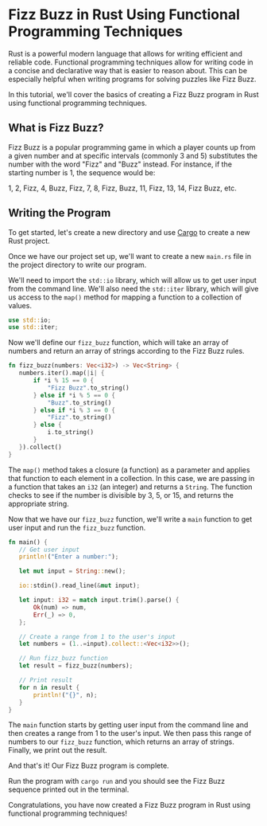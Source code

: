 # Fizz Buzz in Rust Using Functional Programming Techniques

Rust is a powerful modern language that allows for writing efficient and reliable code. Functional programming techniques allow for writing code in a concise and declarative way that is easier to reason about. This can be especially helpful when writing programs for solving puzzles like Fizz Buzz. 

In this tutorial, we'll cover the basics of creating a Fizz Buzz program in Rust using functional programming techniques. 

## What is Fizz Buzz? 

Fizz Buzz is a popular programming game in which a player counts up from a given number and at specific intervals (commonly 3 and 5) substitutes the number with the word "Fizz" and "Buzz" instead. For instance, if the starting number is 1, the sequence would be:

1, 2, Fizz, 4, Buzz, Fizz, 7, 8, Fizz, Buzz, 11, Fizz, 13, 14, Fizz Buzz, etc. 

## Writing the Program

To get started, let's create a new directory and use [Cargo](https://doc.rust-lang.org/cargo/getting-started/installation.html) to create a new Rust project. 

Once we have our project set up, we'll want to create a new `main.rs` file in the project directory to write our program. 

We'll need to import the `std::io` library, which will allow us to get user input from the command line. We'll also need the `std::iter` library, which will give us access to the `map()` method for mapping a function to a collection of values. 

```rust
use std::io;
use std::iter;
```

Now we'll define our `fizz_buzz` function, which will take an array of numbers and return an array of strings according to the Fizz Buzz rules. 

```rust
fn fizz_buzz(numbers: Vec<i32>) -> Vec<String> {
   numbers.iter().map(|i| {
       if *i % 15 == 0 {
           "Fizz Buzz".to_string()
       } else if *i % 5 == 0 {
           "Buzz".to_string()
       } else if *i % 3 == 0 {
           "Fizz".to_string()
       } else {
           i.to_string()
       }
   }).collect()
}
```

The `map()` method takes a closure (a function) as a parameter and applies that function to each element in a collection. In this case, we are passing in a function that takes an `i32` (an integer) and returns a `String`. The function checks to see if the number is divisible by 3, 5, or 15, and returns the appropriate string.

Now that we have our `fizz_buzz` function, we'll write a `main` function to get user input and run the `fizz_buzz` function. 

```rust
fn main() {
   // Get user input
   println!("Enter a number:");

   let mut input = String::new();

   io::stdin().read_line(&mut input);

   let input: i32 = match input.trim().parse() {
       Ok(num) => num,
       Err(_) => 0,
   };

   // Create a range from 1 to the user's input
   let numbers = (1..=input).collect::<Vec<i32>>();

   // Run fizz_buzz function
   let result = fizz_buzz(numbers);

   // Print result
   for n in result {
       println!("{}", n);
   }
}
```

The `main` function starts by getting user input from the command line and then creates a range from 1 to the user's input. We then pass this range of numbers to our `fizz_buzz` function, which returns an array of strings. Finally, we print out the result. 

And that's it! Our Fizz Buzz program is complete. 

Run the program with `cargo run` and you should see the Fizz Buzz sequence printed out in the terminal. 

Congratulations, you have now created a Fizz Buzz program in Rust using functional programming techniques!